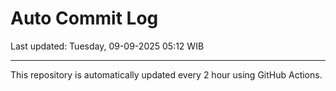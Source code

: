 # Auto Commit Log

Last updated: Tuesday, 09-09-2025 05:12 WIB

---

This repository is automatically updated every 2 hour using GitHub Actions.
